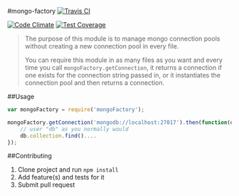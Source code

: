 #mongo-factory
[![Travis CI](https://travis-ci.org/toymachiner62/mongo-factory.svg?branch=master)](https://travis-ci.org/toymachiner62/mongo-factory.svg?branch=master)

[![Code Climate](https://codeclimate.com/github/toymachiner62/mongo-factory/badges/gpa.svg)](https://codeclimate.com/github/toymachiner62/mongo-factory)
[![Test Coverage](https://codeclimate.com/github/toymachiner62/mongo-factory/badges/coverage.svg)](https://codeclimate.com/github/toymachiner62/mongo-factory)

> The purpose of this module is to manage mongo connection pools without creating a new connection pool in every file.
>
> You can require this module in as many files as you want and every time you call `mongoFactory.getConnection`, it returns
> a connection if one exists for the connection string passed in, or it instantiates the connection pool and
> then returns a connection.

##Usage

```js
var mongoFactory = require('mongoFactory');

mongoFactory.getConnection('mongodb://localhost:27017').then(function(db) {
	// user "db" as you normally would
	db.collection.find()....
});
```

##Contributing

1. Clone project and run `npm install`
2. Add feature(s) and tests for it
3. Submit pull request


